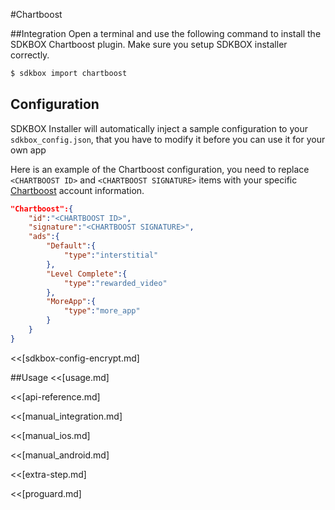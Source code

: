 <!--
Include Base: /Users/jtsm/Chukong-Inc/pr/en/src/chartboost/v3-cpp
-->

#Chartboost

##Integration
Open a terminal and use the following command to install the SDKBOX Chartboost plugin. Make sure you setup SDKBOX installer correctly.
```bash
$ sdkbox import chartboost
```

## Configuration
SDKBOX Installer will automatically inject a sample configuration to your `sdkbox_config.json`, that you have to modify it before you can use it for your own app

Here is an example of the Chartboost configuration, you need to replace `<CHARTBOOST ID>` and `<CHARTBOOST SIGNATURE>` items with your specific [Chartboost](https://www.chartboost.com) account information.
```json
"Chartboost":{
    "id":"<CHARTBOOST ID>",
    "signature":"<CHARTBOOST SIGNATURE>",
    "ads":{
        "Default":{
            "type":"interstitial"
        },
        "Level Complete":{
            "type":"rewarded_video"
        },
        "MoreApp":{
            "type":"more_app"
        }
    }
}
```

<<[sdkbox-config-encrypt.md]

##Usage
<<[usage.md]

<<[api-reference.md]

<<[manual_integration.md]

<<[manual_ios.md]

<<[manual_android.md]

<<[extra-step.md]

<<[proguard.md]